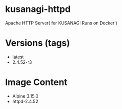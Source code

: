 # kusanagi-httpd

Apache HTTP Server( for KUSANAGI Runs on Docker )

# Versions (tags)

- latest
- 2.4.52-r3

# Image Content

- Alpine:3.15.0
- httpd-2.4.52


